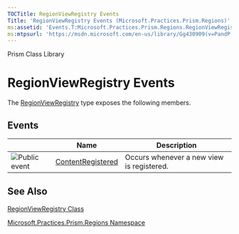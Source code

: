 ```yaml
---
TOCTitle: RegionViewRegistry Events
Title: 'RegionViewRegistry Events (Microsoft.Practices.Prism.Regions)'
ms:assetid: 'Events.T:Microsoft.Practices.Prism.Regions.RegionViewRegistry'
ms:mtpsurl: 'https://msdn.microsoft.com/en-us/library/Gg430909(v=PandP.50)'
---
```


Prism Class Library

RegionViewRegistry Events
=========================

The [RegionViewRegistry](https://msdn.microsoft.com/t:microsoft.practices.prism.regions.regionviewregistry) type exposes the following members.

Events
------

<span id="eventTableToggle"></span>
<table>

<thead>
<tr class="header">
<th> </th>
<th>Name</th>
<th>Description</th>
</tr>
</thead>
<tbody>
<tr class="odd">
<td><img src="https://msdn.microsoft.com/en-us/Gg430909.pubevent(en-us,PandP.50).gif" title="Public event" /></td>
<td><a href="https://msdn.microsoft.com/e:microsoft.practices.prism.regions.regionviewregistry.contentregistered">ContentRegistered</a></td>
<td><div class="summary">
Occurs whenever a new view is registered.
</div></td>
</tr>
</tbody>
</table>

See Also
--------


[RegionViewRegistry Class](https://msdn.microsoft.com/t:microsoft.practices.prism.regions.regionviewregistry)

[Microsoft.Practices.Prism.Regions Namespace](https://msdn.microsoft.com/n:microsoft.practices.prism.regions)
